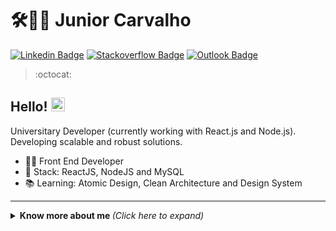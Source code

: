 # 🛠👨‍💻 Junior Carvalho

[![Linkedin Badge](https://img.shields.io/badge/-LinkedIn-blue?style=for-the-badge&logo=Linkedin&logoColor=white&link=https://https://linkedin.com/in/la%C3%A9rcio-c-de-carvalho-junior-8b27a1195/)](https://linkedin.com/in/la%C3%A9rcio-c-de-carvalho-junior-8b27a1195/)
[![Stackoverflow Badge](https://img.shields.io/badge/-Stackoverflow-4CA143?style=for-the-badge&logo=Stackoverflow&logoColor=white&link=https://pt.stackoverflow.com/users/431696/junior-carvalho)](https://pt.stackoverflow.com/users/431696/junior-carvalho)
[![Outlook Badge](https://img.shields.io/badge/Outlook-blue?style=for-the-badge&logo=Outlook&logoColor=blue&link=mailto:laerciojrcarvalho18@outlook.com)](mailto:laerciojrcarvalho18@outlook.com)

> :octocat:
  ## Hello! <img src="https://github.com/JuniorCarvalho18/lucasgdb/blob/master/assets/hi.gif" width="22">

Universitary Developer (currently working with React.js and Node.js). Developing scalable and robust solutions.

- :office_worker: Front End Developer
- :blue_heart: Stack: ReactJS, NodeJS and MySQL
- :books: Learning: Atomic Design, Clean Architecture and Design System



---

<details>
  <summary> <b> Know more about me </b> <i>(Click here to expand)</i> </summary>
  <br>
    <a href="https://github.com/anuraghazra/github-readme-stats">
    <img
      align="center"
      src="https://github-readme-stats.vercel.app/api/top-langs/?username=JuniorCarvalho18&layout=compact&langs_count=7&theme=dracula"
    />
  </a>
  <a href="h
  <a href="https://github.com/anuraghazra/github-readme-stats">
    <img align="center" src="https://github-readme-stats.vercel.app/api?username=JuniorCarvalho18&show_icons=true&count_private=true&theme=radical&hide=issues" />
  </a>
  
---
  
  <p align="center">
    <a href="https://github.com/ryo-ma/github-profile-trophy" align="center">
      <img align="center" src="https://github-profile-trophy.vercel.app/?theme=dracula&margin-w=8&column=6&username=JuniorCarvalho18" alt="Trophies" />
    </a>
  </p>

  ## Some technologies

  ![HTML5](https://img.shields.io/badge/-HTML5-E34F26?style=flat-square&logo=html5&logoColor=white)
  ![CSS3](https://img.shields.io/badge/-CSS3-549FDE?style=flat-square&logo=css3&logoColor=white)
  ![JavaScript](https://img.shields.io/badge/-JavaScript-F7B93E?style=flat-square&logo=javascript&logoColor=fff)
  ![React](https://img.shields.io/badge/-React.js-45b8d8?style=flat-square&logo=react&logoColor=white)
  ![Ionic](https://img.shields.io/badge/-Ionic-45b8d8?style=flat-square&logo=ionic&logoColor=white)
  ![Angular](https://img.shields.io/badge/-Angular-black?style=flat-square&logo=angular&logoColor=red)
  ![Nodejs](https://img.shields.io/badge/-Node.js-43853d?style=flat-square&logo=Node.js&logoColor=white)
  ![TypeScript](https://img.shields.io/badge/-TypeScript-0077C6?style=flat-square&logo=typescript&logoColor=fff)
  ![MySQL](https://img.shields.io/badge/-MySQL-00758F?style=flat-square&logo=mysql&logoColor=white)
  ![Docker](https://img.shields.io/badge/-Docker-46a2f1?style=flat-square&logo=docker&logoColor=white)
  ![Git](https://img.shields.io/badge/-Git-F05032?style=flat-square&logo=git&logoColor=white)
  ![npm](https://img.shields.io/badge/-NPM-CB3837?style=flat-square&logo=npm&logoColor=white)
  ![Styled Components](https://img.shields.io/badge/-Styled_Components-db7092?style=flat-square&logo=styled-components&logoColor=white)
  ![VSCode](https://img.shields.io/badge/-VSCode-0085D1?style=flat-square&logo=visual-studio-code&logoColor=white)
  ![Windows](https://img.shields.io/badge/-Windows-00ADEF?style=flat-square&logo=windows&logoColor=white)
</details>
